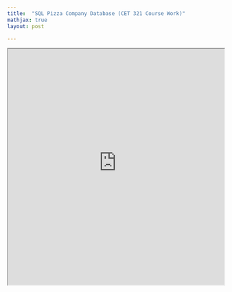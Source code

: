 ```yaml
---
title:  "SQL Pizza Company Database (CET 321 Course Work)"
mathjax: true
layout: post

---
```


 <iframe src ="https://alierenkayhanbouncet.blogspot.com/2022/06/sql-pizza-company-database-cet-321_77.html" width="100%" height="550"> </iframe>
